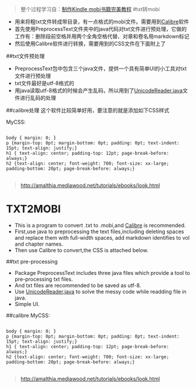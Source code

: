 > 整个过程学习自：[制作Kindle mobi书籍完美教程](https://www.douban.com/note/194849341/)
#txt转mobi
- 用来将粗txt文件转成带目录，有一点格式的mobi文件。需要用到[Calibre](https://calibre-ebook.com/download)软件
- 首先使用PreprocessText文件夹中的java代码对txt文件进行预处理，它做的工作有：删除段前空格并用两个全角空格代替、对章和卷名用markdown标记
- 然后使用Calibre软件进行转换，需要用到的CSS文件在下面附上了
 
##txt文件预处理
- PreprocessText包中包含三个java文件，提供一个具有简单UI的小工具对txt文件进行预处理
- txt文件最好是utf-8格式的
- 用java读取utf-8格式的时候会产生乱码，所以用到了[UnicodeReader.java](http://akini.mbnet.fi/java/unicodereader/UnicodeReader.java.txt)文件进行乱码的处理

##calibre处理
这个软件比较简单好用，要注意的就是添加如下CSS样式

MyCSS:
<pre>
<code>
body { margin: 0; }
p {margin-top: 0pt; margin-bottom: 0pt; padding: 0pt; text-indent: 15pt; text-align: justify;}
h1 { text-align: center; padding-top: 12pt; page-break-before: always;}
h2 {text-align: center; font-weight: 700; font-size: xx-large; padding-bottom: 20pt; page-break-before: always;}
</code>
</pre>
> http://amalthia.mediawood.net/tutorials/ebooks/look.html


# TXT2MOBI
- This is a program to convert .txt to .mobi,and [Calibre](https://calibre-ebook.com/download) is recommended.
- First,use java to preprocessing the text files,including deleting spaces and replace them with full-width spaces, add markdown identifies to vol and chapter names.
- Then use Calibre to convert,the CSS is attached below.

##txt pre-processing
- Package PreprocessText includes three java files which provide a tool to pre-processing txt files.
- And txt files are recommended to be saved as utf-8.
- Use [UnicodeReader.java](http://akini.mbnet.fi/java/unicodereader/UnicodeReader.java.txt) to solve the messy code while readding file in java.
- Simple UI.

##calibre 
MyCSS:
<pre>
<code>
body { margin: 0; }
p {margin-top: 0pt; margin-bottom: 0pt; padding: 0pt; text-indent: 15pt; text-align: justify;}
h1 { text-align: center; padding-top: 12pt; page-break-before: always;}
h2 {text-align: center; font-weight: 700; font-size: xx-large; padding-bottom: 20pt; page-break-before: always;}
</code>
</pre>
> http://amalthia.mediawood.net/tutorials/ebooks/look.html
